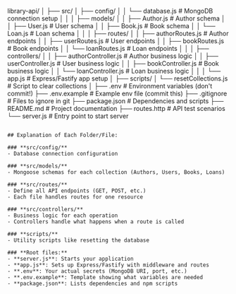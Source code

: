 library-api/
│
├── src/
│   ├── config/
│   │   └── database.js          # MongoDB connection setup
│   │
│   ├── models/
│   │   ├── Author.js             # Author schema
│   │   ├── User.js               # User schema
│   │   ├── Book.js               # Book schema
│   │   └── Loan.js               # Loan schema
│   │
│   ├── routes/
│   │   ├── authorRoutes.js       # Author endpoints
│   │   ├── userRoutes.js         # User endpoints
│   │   ├── bookRoutes.js         # Book endpoints
│   │   └── loanRoutes.js         # Loan endpoints
│   │
│   ├── controllers/
│   │   ├── authorController.js   # Author business logic
│   │   ├── userController.js     # User business logic
│   │   ├── bookController.js     # Book business logic
│   │   └── loanController.js     # Loan business logic
│   │
│   └── app.js                    # Express/Fastify app setup
│
├── scripts/
│   └── resetCollections.js      # Script to clear collections
│
├── .env                          # Environment variables (don't commit!)
├── .env.example                  # Example env file (commit this)
├── .gitignore                    # Files to ignore in git
├── package.json                  # Dependencies and scripts
├── README.md                     # Project documentation
├── routes.http                   # API test scenarios
└── server.js                     # Entry point to start server
```

## Explanation of Each Folder/File:

### **src/config/**
- Database connection configuration

### **src/models/**
- Mongoose schemas for each collection (Authors, Users, Books, Loans)

### **src/routes/**
- Define all API endpoints (GET, POST, etc.)
- Each file handles routes for one resource

### **src/controllers/**
- Business logic for each operation
- Controllers handle what happens when a route is called

### **scripts/**
- Utility scripts like resetting the database

### **Root files:**
- **server.js**: Starts your application
- **app.js**: Sets up Express/Fastify with middleware and routes
- **.env**: Your actual secrets (MongoDB URI, port, etc.)
- **.env.example**: Template showing what variables are needed
- **package.json**: Lists dependencies and npm scripts

